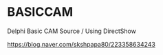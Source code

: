 # BASICCAM
Delphi Basic CAM Source / Using DirectShow

https://blog.naver.com/skshpapa80/223358634243
